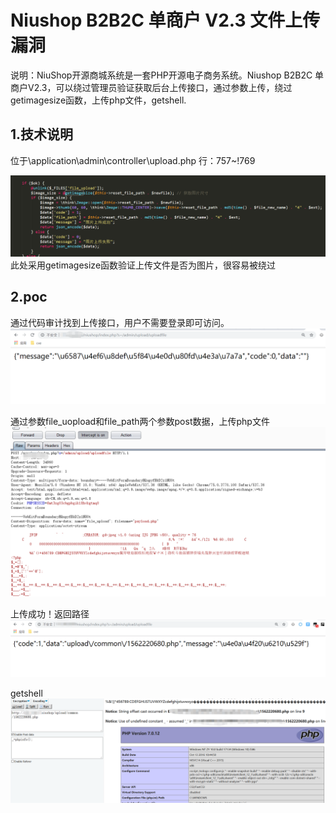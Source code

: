 # Niushop B2B2C 单商户 V2.3 文件上传漏洞

说明：NiuShop开源商城系统是一套PHP开源电子商务系统。Niushop B2B2C 单商户V2.3，可以绕过管理员验证获取后台上传接口，通过参数上传，绕过getimagesize函数，上传php文件，getshell.

## 1.技术说明

位于\application\admin\controller\upload.php 行：757~!769

![img](1.png)
此处采用getimagesize函数验证上传文件是否为图片，很容易被绕过

## 2.poc
通过代码审计找到上传接口，用户不需要登录即可访问。
![img](2.png)

通过参数file_uopload和file_path两个参数post数据，上传php文件
![img](3.png)

上传成功！返回路径
![img](4.png)


getshell
![img](5.png)